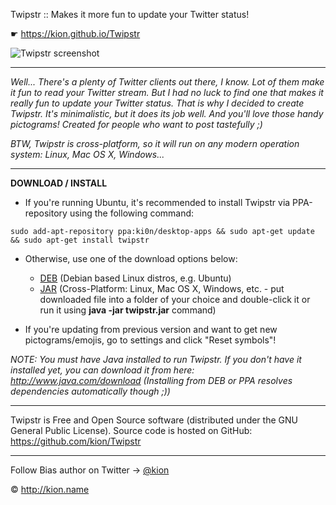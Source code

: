 Twipstr :: Makes it more fun to update your Twitter status!

☛ https://kion.github.io/Twipstr

![Twipstr screenshot](https://kion.github.io/Twipstr/twipstr.png)

***

_Well... There's a plenty of Twitter clients out there, I know._
_Lot of them make it fun to *read* your Twitter stream._
_But I had no luck to find one that makes it really fun to *update* your Twitter status._
_That is why I decided to create Twipstr._
_It's minimalistic, but it does its job well._
_And you'll love those handy pictograms!_
_Created for people who want to post tastefully ;)_

_BTW, Twipstr is cross-platform, so it will run on any modern operation system: Linux, Mac OS X, Windows..._

***

**DOWNLOAD / INSTALL**

* If you're running Ubuntu, it's recommended to install Twipstr via PPA-repository using the following command:
```
sudo add-apt-repository ppa:ki0n/desktop-apps && sudo apt-get update && sudo apt-get install twipstr
```

* Otherwise, use one of the download options below:

	* [DEB](https://github.com/kion/Twipstr/releases/download/v1.4.0/twipstr.deb) (Debian based Linux distros, e.g. Ubuntu)
	* [JAR](https://github.com/kion/Twipstr/releases/download/v1.4.0/twipstr.jar) (Cross-Platform: Linux, Mac OS X, Windows, etc. - put downloaded file into a folder of your choice and double-click it or run it using **java -jar twipstr.jar** command)

* If you're updating from previous version and want to get new pictograms/emojis, go to settings and click "Reset symbols"!

_NOTE: You must have Java installed to run Twipstr.
If you don't have it installed yet, you can download it from here: 
http://www.java.com/download
(Installing from DEB or PPA resolves dependencies automatically though ;))_

***

Twipstr is Free and Open Source software (distributed under the GNU General Public License).
Source code is hosted on GitHub: https://github.com/kion/Twipstr

***

Follow Bias author on Twitter &rarr; [@kion](http://twitter.com/kion)

© http://kion.name

